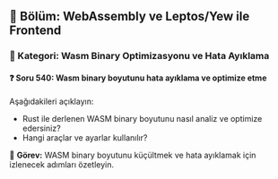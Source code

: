 ## 📘 Bölüm: WebAssembly ve Leptos/Yew ile Frontend
### 🔹 Kategori: Wasm Binary Optimizasyonu ve Hata Ayıklama
#### ❓ Soru 540: Wasm binary boyutunu hata ayıklama ve optimize etme

Aşağıdakileri açıklayın:

- Rust ile derlenen WASM binary boyutunu nasıl analiz ve optimize edersiniz?
- Hangi araçlar ve ayarlar kullanılır?

🔧 **Görev:** WASM binary boyutunu küçültmek ve hata ayıklamak için izlenecek adımları özetleyin.
